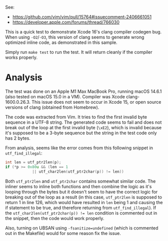 See:
- https://github.com/vim/vim/pull/15764#issuecomment-2406661051
- https://developer.apple.com/forums/thread/766030

This is a quick test to demonstrate Xcode 16's clang compiler codegen bug. When using `-O2`/`-O3`, this version of clang seems to generate wrong optimized inline code, as demonstrated in this sample.

Simply run `make test` to run the test. It will return cleanly if the compiler works properly.

# Analysis

The test was done on an Apple M1 Max MacBook Pro, running macOS 14.6.1 (also tested on macOS 15.0 in a VM). Compiler was Xcode clang-1600.0.26.3. This issue does not seem to occur in Xcode 15, or open source versions of clang (obtained from Homebrew).

The code was extracted from Vim. It tries to find the first invalid byte sequence in a UTF-8 string. The generated code seems to fail and does not break out of the loop at the first invalid byte (`\xE2`), which is invalid because it's supposed to be a 3-byte sequence but the string in the test code only has 2 bytes.

From analysis, seems like the error comes from this following snippet in `utf_find_illegal`:

```c
int len = utf_ptr2len(p);
if (*p >= 0x80u && (len == 1
            || utf_char2len(utf_ptr2char(p)) != len))
```

Both `utf_ptr2len` and `utf_ptr2char` contains somewhat similar code. The inliner seems to inline both functions and then combine the logic as it's looping through the bytes but it doesn't seem to have the correct logic for breaking out of the loop as a result (in this case, `utf_ptr2len` is supposed to return 1 in line 126, which would have resulted in `len` being 1 and causing the if statement to be true, and therefore returning from `utf_find_illegal`). If the `utf_char2len(utf_ptr2char(p)) != len` condition is commented out in the snippet, then the code would work properly.

Also, turning on UBSAN using `-fsanitize=undefined` (which is commented out in the Makefile) would for some reason fix the issue.
